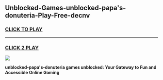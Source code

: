 
## Unblocked-Games-unblocked-papa's-donuteria-Play-Free-decnv
<h3>
<a href="https://premium76.site?title=unblocked-papa's-donuteria&ref=23A">CLICK TO PLAY</a></h3>
<hr>

<h3>
<a href="https://premium76.site?title=unblocked-papa's-donuteria&ref=23A">CLICK 2 PLAY</a>
  
</h3>

<a href="https://premium76.site?title=unblocked-papa's-donuteria&ref=23A"><img src="https://clearcache.store/games.png"></a>


**unblocked-papa's-donuteria games unblocked: Your Gateway to Fun and Accessible Online Gaming**
